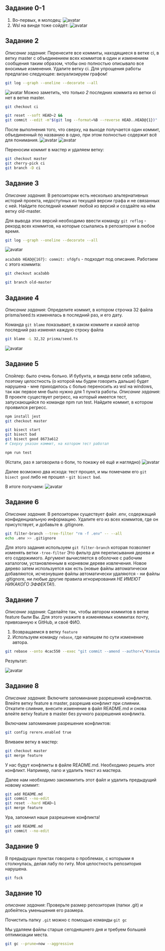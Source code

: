 ## Задание 0-1 ##
1. Во-первых, я молодец:
![avatar](./docs/0_1.png)
2. Wsl на винде тоже сойдёт:
![avatar](./docs/0_2.png)
## Задание 2 ##
_Описание задания_: Перенесите все коммиты, находящиеся в ветке ci, в ветку master с объединением всех коммитов в один и изменением сообщения таким образом, чтобы оно полностью описывало все вносимые изменения. Удалите ветку ci.
Для упрощения работы предлагаю следующее: визуализируем графом!
```bash
git log --graph --oneline --decorate --all
```
![avatar](./docs/2_1.png)
Можно заметить, что _только 2_ последних коммита из ветки ci нет в ветке master. 

```bash
git checkout ci

git reset --soft HEAD~2 && 
git commit --edit -m"$(git log --format=%B --reverse HEAD..HEAD@{1})"
```
После выполнения того, что сверху, на выходе получается один коммит, объединенный по названию в одно, при этом полностью содержит всё для понимания.
![avatar](./docs/2_2.png)
![avatar](./docs/2_3.png)

Переносим коммит в мастер и удаляем ветку:
```bash
git checkout master
git cherry-pick ci
git branch -D ci
```

## Задание 3 ##
_Описание задания_: В репозитории есть несколько альтернативных историй проекта, недоступных из текущей версии графа и не связанных с ней. Найдите последний коммит любой из версий и создайте на нём ветку old-master.

Для вывода этих версий необходимо ввести команду ```git reflog``` - рекорд всех коммитов, на которые ссылались в репозитории в любое время.

```bash
git log --graph --oneline --decorate --all
```
![avatar](./docs/3_1.png)

```aca3abb HEAD@{167}: commit: sfdgfs``` - подходит под описание. Работаем с этого коммита:

```bash
git checkout aca3abb

git branch old-master
```
## Задание 4 ##

_Описание задания_: Определите коммит, в котором строчка 32 файла prisma/seed.ts изменялась в последний раз, и его дату.

Команда ```git blame``` показывает, в каком коммите и какой автор последний раз изменял каждую строку файла

```bash
git blame -L 32,32 prisma/seed.ts
```

![avatar](./docs/4_1.png)

## Задание 5 ##
Спойлер: было очень больно. И бубунта, и винда вели себя забавно, поэтому целостность (о которой мы будем говорить дальше) будет нарушена - мне приходилось с болью переносить из wsl на windows, так как первое мне было нужно для 1 пункта работы.
_Описание задания_: В проекте существует регресс, на который имеется тест, запускающийся по команде npm run test. Найдите коммит, в котором проявился регресс.

```bash
npm install jest
git checkout master

git bisect start
git bisect bad
git bisect good 8673a612 
# Сверху указан коммит, на котором тест работал

npm run test
```

(Кстати, раз я заговорила о боли, то покажу её ещё и наглядно)
![avatar](./docs/5_1.png)

Далее возможно два исхода: тест прошел, и мы помечаем его ```git bisect good``` либо не прошел - ```git bisect bad```.

В итоге получаем: 
![avatar](./docs/5_2.png)


## Задание 6 ##
_Описание задания_: В репозитории существует файл .env, содержащий конфиденциальную информацию. Удалите его из всех коммитов, где он присутствует, и добавьте в .gitignore.

```bash
git filter-branch --tree-filter "rm -f .env" -- --all
echo .env >> .gitignore
```
Для этого задания используем ```git filter-branch``` которая позволяет изменять ветки   ```-tree-filter``` Это фильтр для переписывания дерева и его содержимого. Аргумент вычисляется в оболочке с рабочим каталогом, установленным в корневом дереве извлечения. Новое дерево затем используется как есть (новые файлы автоматически добавляются, исчезнувшие файлы автоматически удаляются - ни файлы .gitignore, ни любые другие правила игнорирования *НЕ ИМЕЮТ НИКАКОГО ЭФФЕКТА*!).

## Задание 7 ##
_Описание задания_: Сделайте так, чтобы автором коммитов в ветке feature были Вы. Для этого укажите в изменяемых коммитах почту, привязанную к GitHub, и своё ФИО.

1. Возвращаемся в ветку `feature`
2. Используем команду `rebase`, где напишем по сути изменение автора.

```bash
git rebase --onto 4cac550 --exec "git commit --amend --author=\"Ksenia Vasyutinskaya <pks2002@yandex.ru>\"" 4cac550
```
Результат: 

![avatar](./docs/7_1.png)

## Задание 8 ##
_Описание задания_: Включите запоминание разрешений конфликтов. Влейте ветку feature в master, разрешив конфликт при слиянии. Откатите слияние, внесите изменение в файл README.md и снова влейте ветку feature в master без ручного разрешения конфликта.

Включаем запоминание разрешение конфликтов:
```bash
git config rerere.enabled true
```
Вливаем ветку в мастер:
```bash
git checkout master
git merge feature
```
У нас будут конфликты в файле README.md. Необходимо решить этот конфликт. Например, nano и удалить текст из мастера.

Далее нам необходимо закоммитить этот файл и удалить предыдущий новому коммит:
```bash
git add README.md
git commit --no-edit
git reset --hard HEAD~1
git merge feature
```

Ура, запомнил наше разрешение конфликта! 
```bash
git add README.md
git commit --no-edit
```

## Задание 9 ##
В предыдущих пунктах говорила о проблемах, с которыми я столкнулась, делая лабу по гиту. Моя целостность репозитория нарушена.
 
```bash
git fsck
```

## Задание 10 ##
_описание задания_: Проверьте размер репозитория (папки .git) и добейтесь уменьшения его размера.

Почистить папку `.git` можно с помощью команды `git gc`

Мы удаляем файлы старше сегодняшнего дня и требуем большей оптимизации места.

```bash
git gc --prune=now --aggressive
```

